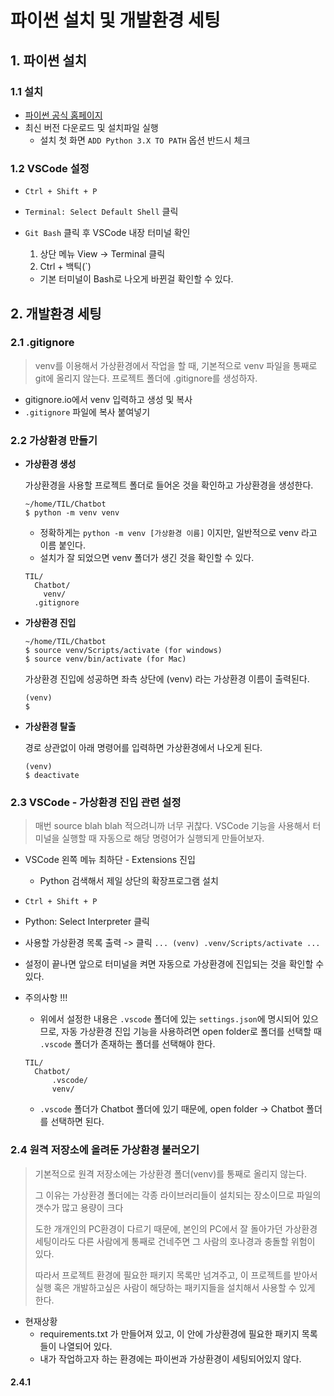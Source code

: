 # 파이썬 설치 및 개발환경 세팅

## 1. 파이썬 설치

### 1.1 설치

- [파이썬 공식 홈페이지](https://www.python.org/downloads/)
- 최신 버전 다운로드 및 설치파일 실행
  - 설치 첫 화면 `ADD Python 3.X TO PATH` 옵션 반드시 체크

### 1.2 VSCode 설정

- `Ctrl + Shift + P`

- `Terminal: Select Default Shell` 클릭

- `Git Bash` 클릭 후 VSCode 내장 터미널 확인

  1. 상단 메뉴 View -> Terminal 클릭
  2. Ctrl + 백틱(`)

  - 기본 터미널이 Bash로 나오게 바뀐걸 확인할 수 있다.

## 2. 개발환경 세팅

### 2.1 .gitignore

> venv를 이용해서 가상환경에서 작업을 할 때, 기본적으로 venv 파일을 통째로 git에 올리지 않는다. 프로젝트 폴더에 .gitignore를 생성하자.

- gitignore.io에서 venv 입력하고 생성 및 복사
- `.gitignore` 파일에 복사 붙여넣기

### 2.2 가상환경 만들기

- **가상환경 생성**

  가상환경을 사용할 프로젝트 폴더로 들어온 것을 확인하고 가상환경을 생성한다.

  ```
  ~/home/TIL/Chatbot
  $ python -m venv venv
  ```

  - 정확하게는 `python -m venv [가상환경 이름]` 이지만, 일반적으로 venv 라고 이름 붙인다.
  - 설치가 잘 되었으면 venv 폴더가 생긴 것을 확인할 수 있다.

  ```
  TIL/
    Chatbot/
      venv/
  	.gitignore
  ```

- **가상환경 진입**

  ```
  ~/home/TIL/Chatbot
  $ source venv/Scripts/activate (for windows)
  $ source venv/bin/activate (for Mac)
  ```

  가상환경 진입에 성공하면 좌측 상단에 (venv) 라는 가상환경 이름이 출력된다.

  ```
  (venv)
  $ 
  ```

- **가상환경 탈출**

  경로 상관없이 아래 명령어를 입력하면 가상환경에서 나오게 된다.

  ```
  (venv)
  $ deactivate
  ```

### 2.3 VSCode - 가상환경 진입 관련 설정

> 매번 source blah blah 적으려니까 너무 귀찮다. VSCode 기능을 사용해서 터미널을 실행할 때 자동으로 해당 명령어가 실행되게 만들어보자.

- VSCode 왼쪽 메뉴 최하단 - Extensions 진입

  - Python 검색해서 제일 상단의 확장프로그램 설치

- `Ctrl + Shift + P`

- Python: Select Interpreter 클릭

- 사용할 가상환경 목록 출력 -> 클릭 `... (venv) .venv/Scripts/activate ...`

- 설정이 끝나면 앞으로 터미널을 켜면 자동으로 가상환경에 진입되는 것을 확인할 수 있다.

- 주의사항 !!!

  - 위에서 설정한 내용은 `.vscode` 폴더에 있는 `settings.json`에 명시되어 있으므로, 자동 가상환경 진입 기능을 사용하려면 open folder로 폴더를 선택할 때 `.vscode` 폴더가 존재하는 폴더를 선택해야 한다.

  ```
  TIL/
    Chatbot/
    	.vscode/
    	venv/
  ```

  - `.vscode` 폴더가 Chatbot 폴더에 있기 때문에, open folder -> Chatbot 폴더를 선택하면 된다.

### 2.4 원격 저장소에 올려둔 가상환경 불러오기

> 기본적으로 원격 저장소에는 가상환경 폴더(venv)를 통째로 올리지 않는다.
>
> 그 이유는 가상환경 폴더에는 각종 라이브러리들이 설치되는 장소이므로 파일의 갯수가 많고 용량이 크다
>
> 도한 개개인의 PC환경이 다르기 때문에, 본인의 PC에서 잘 돌아가던 가상환경 세팅이라도 다른 사람에게 통째로 건네주면 그 사람의 호나경과 충돌할 위험이 있다.
>
> 따라서 프로젝트 환경에 필요한 패키지 목록만 넘겨주고, 이 프로젝트를 받아서 실행 혹은 개발하고싶은 사람이 해당하는 패키지들을 설치해서 사용할 수 있게 한다.

- 현재상황
  - requirements.txt 가 만들어져 있고, 이 안에 가상환경에 필요한 패키지 목록들이 나열되어 있다.
  - 내가 작업하고자 하는 환경에는 파이썬과 가상환경이 세팅되어있지 않다.

#### 2.4.1
